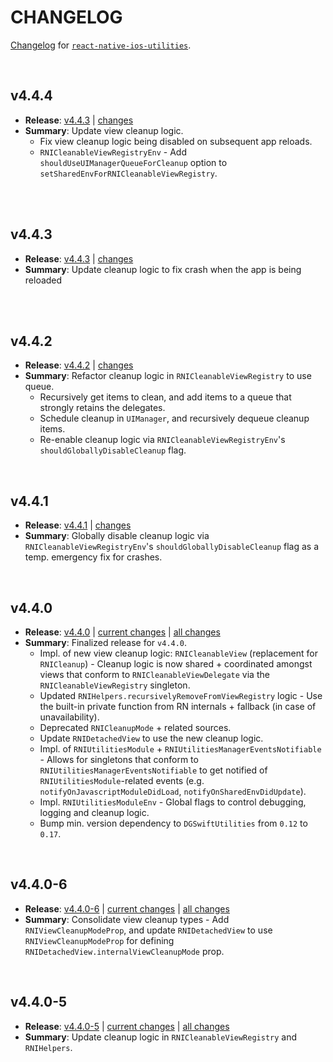 # CHANGELOG

[Changelog](https://github.com/dominicstop/react-native-ios-utilities/blob/master/CHANGELOG.md) for [`react-native-ios-utilities`](https://github.com/dominicstop/react-native-ios-utilities).

<br>

## v4.4.4

* **Release**: [v4.4.3](https://github.com/dominicstop/react-native-ios-utilities/releases/tag/v4.4.4) | [changes](https://github.com/dominicstop/react-native-ios-utilities/compare/v4.4.3...v4.4.4)
* **Summary**: Update view cleanup logic.
  * Fix view cleanup logic being disabled on subsequent app reloads.
  * `RNICleanableViewRegistryEnv` - Add `shouldUseUIManagerQueueForCleanup` option to `setSharedEnvForRNICleanableViewRegistry`.


<br><br>

## v4.4.3

* **Release**: [v4.4.3](https://github.com/dominicstop/react-native-ios-utilities/releases/tag/v4.4.3) | [changes](https://github.com/dominicstop/react-native-ios-utilities/compare/v4.4.2...v4.4.3)
* **Summary**: Update cleanup logic to fix crash when the app is being reloaded

<br><br>

## v4.4.2

* **Release**: [v4.4.2](https://github.com/dominicstop/react-native-ios-utilities/releases/tag/v4.4.2) | [changes](https://github.com/dominicstop/react-native-ios-utilities/compare/v4.4.1...v4.4.2)
* **Summary**: Refactor cleanup logic in `RNICleanableViewRegistry` to use queue.
  * Recursively get items to clean, and add items to a queue that strongly retains the delegates.
  * Schedule cleanup in `UIManager`, and recursively dequeue cleanup items.
  * Re-enable cleanup logic via `RNICleanableViewRegistryEnv`'s `shouldGloballyDisableCleanup` flag.

<br>

## v4.4.1

* **Release**: [v4.4.1](https://github.com/dominicstop/react-native-ios-utilities/releases/tag/v4.4.1) | [changes](https://github.com/dominicstop/react-native-ios-utilities/compare/v4.4.0...v4.4.1)
* **Summary**: Globally disable cleanup logic via `RNICleanableViewRegistryEnv`'s `shouldGloballyDisableCleanup` flag as a temp. emergency fix for crashes.

<br>

## v4.4.0

* **Release**: [v4.4.0](https://github.com/dominicstop/react-native-ios-utilities/releases/tag/v4.4.0) | [current changes](https://github.com/dominicstop/react-native-ios-utilities/compare/v4.4.0-6...v4.4.0) | [all changes](https://github.com/dominicstop/react-native-ios-utilities/compare/v4.3.2...v4.4.0)
* **Summary**: Finalized release for `v4.4.0`.
  * Impl. of new view cleanup logic: `RNICleanableView` (replacement for `RNICleanup`) - Cleanup logic is now shared + coordinated amongst views that conform to `RNICleanableViewDelegate` via the `RNICleanableViewRegistry` singleton.
  * Updated `RNIHelpers.recursivelyRemoveFromViewRegistry` logic - Use the built-in private function from RN internals + fallback (in case of unavailability).
  * Deprecated `RNICleanupMode` + related sources.
  * Update `RNIDetachedView` to use the new cleanup logic.
  * Impl. of  `RNIUtilitiesModule` + `RNIUtilitiesManagerEventsNotifiable` - Allows for singletons that conform to `RNIUtilitiesManagerEventsNotifiable` to get notified of `RNIUtilitiesModule`-related events (e.g. `notifyOnJavascriptModuleDidLoad`, `notifyOnSharedEnvDidUpdate`).
  * Impl. `RNIUtilitiesModuleEnv` - Global flags to control debugging, logging and cleanup logic.
  * Bump min. version dependency to `DGSwiftUtilities` from `0.12` to `0.17`.

<br>

## v4.4.0-6

* **Release**: [v4.4.0-6](https://github.com/dominicstop/react-native-ios-utilities/releases/tag/v4.4.0-6) | [current changes](https://github.com/dominicstop/react-native-ios-utilities/compare/v4.4.0-5...v4.4.0-6) | [all changes](https://github.com/dominicstop/react-native-ios-utilities/compare/v4.3.2...v4.4.0-6)
* **Summary**: Consolidate view cleanup types - Add `RNIViewCleanupModeProp`, and update `RNIDetachedView` to use  `RNIViewCleanupModeProp` for defining `RNIDetachedView.internalViewCleanupMode` prop.

<br>

## v4.4.0-5

* **Release**: [v4.4.0-5](https://github.com/dominicstop/react-native-ios-utilities/releases/tag/v4.4.0-5) | [current changes](https://github.com/dominicstop/react-native-ios-utilities/compare/v4.4.0-4...v4.4.0-5) | [all changes](https://github.com/dominicstop/react-native-ios-utilities/compare/v4.3.2...v4.4.0-5)
* **Summary**: Update cleanup logic in `RNICleanableViewRegistry` and `RNIHelpers`.
